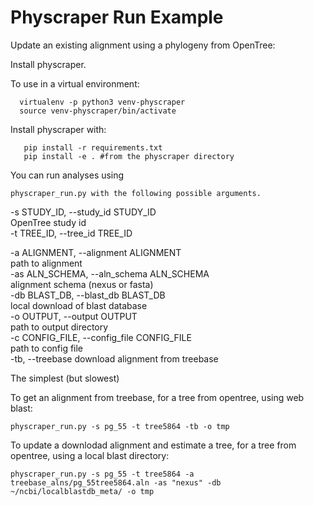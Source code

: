 # Physcraper Run Example



Update an existing alignment using a phylogeny from OpenTree:  

Install physcraper.  

To use in a virtual environment:

```
  virtualenv -p python3 venv-physcraper  
  source venv-physcraper/bin/activate  
```

Install physcraper with:
```
   pip install -r requirements.txt  
   pip install -e . #from the physcraper directory
```

You can run analyses using   

    physcraper_run.py with the following possible arguments.


  -s STUDY_ID, --study_id STUDY_ID  
                        OpenTree study id  
  -t TREE_ID, --tree_id TREE_ID  

  -a ALIGNMENT, --alignment ALIGNMENT  
                        path to alignment  
  -as ALN_SCHEMA, --aln_schema ALN_SCHEMA  
                        alignment schema (nexus or fasta)  
  -db BLAST_DB, --blast_db BLAST_DB  
                        local download of blast database  
  -o OUTPUT, --output OUTPUT  
                        path to output directory  
  -c CONFIG_FILE, --config_file CONFIG_FILE  
                        path to config file  
  -tb, --treebase       download alignment from treebase  



The simplest (but slowest) 


To get an alignment from treebase, for a tree from opentree, using web blast:  

    physcraper_run.py -s pg_55 -t tree5864 -tb -o tmp  


To update a downlodad alignment and estimate a tree, for a tree from opentree, using a local blast directory:  

    physcraper_run.py -s pg_55 -t tree5864 -a treebase_alns/pg_55tree5864.aln -as "nexus" -db ~/ncbi/localblastdb_meta/ -o tmp   
